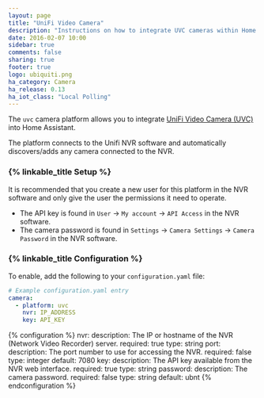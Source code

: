 ```yaml
---
layout: page
title: "UniFi Video Camera"
description: "Instructions on how to integrate UVC cameras within Home Assistant."
date: 2016-02-07 10:00
sidebar: true
comments: false
sharing: true
footer: true
logo: ubiquiti.png
ha_category: Camera
ha_release: 0.13
ha_iot_class: "Local Polling"
---
```


The `uvc` camera platform allows you to integrate [UniFi Video Camera (UVC)](https://www.ubnt.com/products/#unifivideo) into Home Assistant.

The platform connects to the Unifi NVR software and automatically discovers/adds any camera connected to the NVR.

### {% linkable_title Setup %}

It is recommended that you create a new user for this platform in the NVR software and only give the user the permissions it need to operate.

- The API key is found in `User` -> `My account` -> `API Access` in the NVR software.
- The camera password is found in `Settings` -> `Camera Settings` -> `Camera Password` in the NVR software.

### {% linkable_title Configuration %}

To enable, add the following to your `configuration.yaml` file:

```yaml
# Example configuration.yaml entry
camera:
  - platform: uvc
    nvr: IP_ADDRESS
    key: API_KEY
```

{% configuration %}
nvr:
  description: The IP or hostname of the NVR (Network Video Recorder) server.
  required: true
  type: string
port:
  description: The port number to use for accessing the NVR.
  required: false
  type: integer
  default: 7080
key:
  description: The API key available from the NVR web interface.
  required: true
  type: string
password:
  description: The camera password.
  required: false
  type: string
  default: ubnt
{% endconfiguration %}
